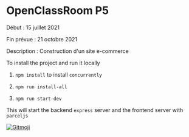 # OpenClassRoom P5

Début : 15 juillet 2021

Fin prévue : 21 octobre 2021

Description : Construction d'un site e-commerce

To install the project and run it locally

1. `npm install` to install `concurrently`

2. `npm run install-all`

3. `npm run start-dev`

This will start the backend `express` server and the frontend server with `parceljs`

<a href="https://gitmoji.dev">
  <img src="https://img.shields.io/badge/gitmoji-%20😜%20😍-FFDD67.svg?style=flat-square" alt="Gitmoji">
</a>
